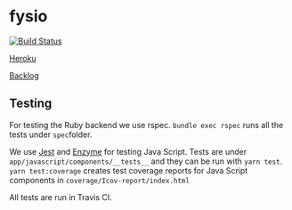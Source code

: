 # fysio

[![Build Status](https://travis-ci.org/Mahtis/ProfilerApp.svg?branch=master)](https://travis-ci.org/Mahtis/ProfilerApp)

[Heroku](https://frozen-dawn-89255.herokuapp.com)

[Backlog](https://docs.google.com/spreadsheets/d/1jfjklsfU010FvHHj6rzSbhvvMsHWwTzUubCUJlhY1pw/) 

## Testing

For testing the Ruby backend we use rspec. `bundle exec rspec` runs all the tests under `spec`folder.

We use [Jest](https://facebook.github.io/jest/) and [Enzyme](http://airbnb.io/enzyme/) for testing Java Script. Tests 
are under `app/javascript/components/__tests__` and they can be run with `yarn test`. `yarn test:coverage`
creates test coverage reports for Java Script components in `coverage/Icov-report/index.html`

All tests are run in Travis CI.
